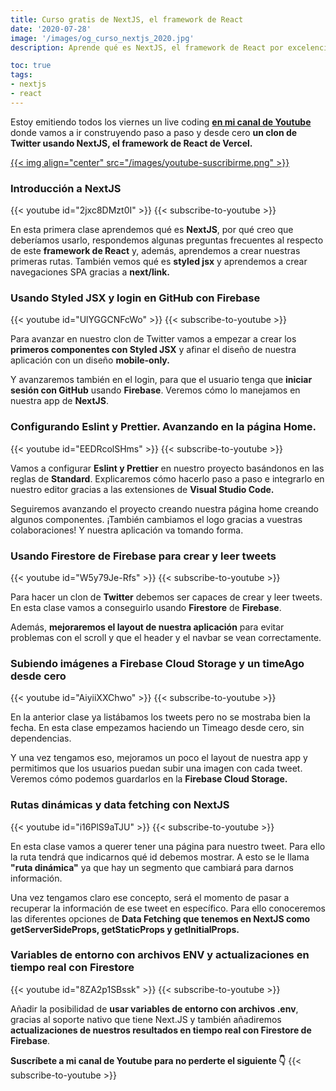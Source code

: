 ```yaml
---
title: Curso gratis de NextJS, el framework de React
date: '2020-07-28'
image: '/images/og_curso_nextjs_2020.jpg'
description: Aprende qué es NextJS, el framework de React por excelencia, creando un clon de Twitter desde cero

toc: true
tags:
- nextjs
- react
---
```


Estoy emitiendo todos los viernes un live coding **[en mi canal de Youtube](https://www.youtube.com/c/midudev?sub_confirmation=1)** donde vamos a ir construyendo paso a paso y desde cero **un clon de Twitter usando NextJS, el framework de React de Vercel.**

<a href='https://midu.tube' target='_blank'>
{{< img align="center" src="/images/youtube-suscribirme.png" >}}
</a>

### Introducción a NextJS
{{< youtube id="2jxc8DMzt0I" >}}
{{< subscribe-to-youtube >}}

En esta primera clase aprendemos qué es **NextJS**, por qué creo que deberíamos usarlo, respondemos algunas preguntas frecuentes al respecto de este **framework de React** y, además, aprendemos a crear nuestras primeras rutas. También vemos qué es **styled jsx** y aprendemos a crear navegaciones SPA gracias a **next/link.**

### Usando Styled JSX y login en GitHub con Firebase
{{< youtube id="UlYGGCNFcWo" >}}
{{< subscribe-to-youtube >}}

Para avanzar en nuestro clon de Twitter vamos a empezar a crear los **primeros componentes con Styled JSX** y afinar el diseño de nuestra aplicación con un diseño **mobile-only.**

Y avanzaremos también en el login, para que el usuario tenga que **iniciar sesión con GitHub** usando **Firebase**. Veremos cómo lo manejamos en nuestra app de **NextJS**.

### Configurando Eslint y Prettier. Avanzando en la página Home.
{{< youtube id="EEDRcolSHms" >}}
{{< subscribe-to-youtube >}}

Vamos a configurar **Eslint y Prettier** en nuestro proyecto basándonos en las reglas de **Standard**. Explicaremos cómo hacerlo paso a paso e integrarlo en nuestro editor gracias a las extensiones de **Visual Studio Code.**

Seguiremos avanzando el proyecto creando nuestra página home creando algunos componentes. ¡También cambiamos el logo gracias a vuestras colaboraciones! Y nuestra aplicación va tomando forma.

### Usando Firestore de Firebase para crear y leer tweets
{{< youtube id="W5y79Je-Rfs" >}}
{{< subscribe-to-youtube >}}

Para hacer un clon de **Twitter** debemos ser capaces de crear y leer tweets. En esta clase vamos a conseguirlo usando **Firestore** de **Firebase**.

Además, **mejoraremos el layout de nuestra aplicación** para evitar problemas con el scroll y que el header y el navbar se vean correctamente.

### Subiendo imágenes a Firebase Cloud Storage y un timeAgo desde cero
{{< youtube id="AiyiiXXChwo" >}}
{{< subscribe-to-youtube >}}

En la anterior clase ya listábamos los tweets pero no se mostraba bien la fecha. En esta clase empezamos haciendo un Timeago desde cero, sin dependencias.

Y una vez tengamos eso, mejoramos un poco el layout de nuestra app y permitimos que los usuarios puedan subir una imagen con cada tweet. Veremos cómo podemos guardarlos en la **Firebase Cloud Storage.**

### Rutas dinámicas y data fetching con NextJS
{{< youtube id="i16PlS9aTJU" >}}
{{< subscribe-to-youtube >}}

En esta clase vamos a querer tener una página para nuestro tweet. Para ello la ruta tendrá que indicarnos qué id debemos mostrar. A esto se le llama **"ruta dinámica"** ya que hay un segmento que cambiará para darnos información.

Una vez tengamos claro ese concepto, será el momento de pasar a recuperar la información de ese tweet en específico. Para ello conoceremos las diferentes opciones de **Data Fetching que tenemos en NextJS como getServerSideProps, getStaticProps y getInitialProps.**

### Variables de entorno con archivos ENV y actualizaciones en tiempo real con Firestore
{{< youtube id="8ZA2p1SBssk" >}}
{{< subscribe-to-youtube >}}

Añadir la posibilidad de **usar variables de entorno con archivos .env**, gracias al soporte nativo que tiene Next.JS y también añadiremos **actualizaciones de nuestros resultados en tiempo real con Firestore de Firebase**.

**Suscríbete a mi canal de Youtube para no perderte el siguiente 👇**
{{< subscribe-to-youtube >}}

